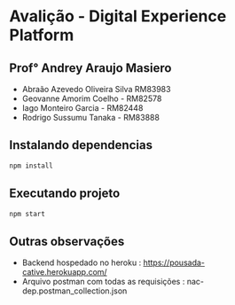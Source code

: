 # Avalição - Digital Experience Platform
## Prof° Andrey Araujo Masiero

- Abraão Azevedo Oliveira Silva RM83983
- Geovanne Amorim Coelho - RM82578
- Iago Monteiro Garcia - RM82448
- Rodrigo Sussumu Tanaka - RM83888

## Instalando dependencias
```bash
npm install
```

## Executando projeto
```bash
npm start
```

## Outras observações
* Backend hospedado no heroku : https://pousada-cative.herokuapp.com/
* Arquivo postman com todas as requisições : nac-dep.postman_collection.json

